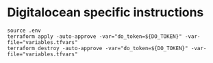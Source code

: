 # Digitalocean specific instructions

```shell
source .env
terraform apply -auto-approve -var="do_token=${DO_TOKEN}" -var-file="variables.tfvars"
terraform destroy -auto-approve -var="do_token=${DO_TOKEN}" -var-file="variables.tfvars"
```
